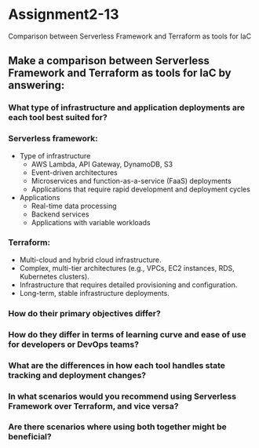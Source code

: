 # Assignment2-13
Comparison between Serverless Framework and Terraform as tools for IaC

## Make a comparison between Serverless Framework and Terraform as tools for IaC by answering:

### What type of infrastructure and application deployments are each tool best suited for?
### Serverless framework:
- Type of infrastructure
  - AWS Lambda, API Gateway, DynamoDB, S3
  - Event-driven architectures
  - Microservices and function-as-a-service (FaaS) deployments
  - Applications that require rapid development and deployment cycles
- Applications
  - Real-time data processing
  - Backend services
  - Applications with variable workloads
### Terraform:
- Multi-cloud and hybrid cloud infrastructure.
- Complex, multi-tier architectures (e.g., VPCs, EC2 instances, RDS, Kubernetes clusters).
- Infrastructure that requires detailed provisioning and configuration.
- Long-term, stable infrastructure deployments.

### How do their primary objectives differ?

### How do they differ in terms of learning curve and ease of use for developers or DevOps teams?

### What are the differences in how each tool handles state tracking and deployment changes?

### In what scenarios would you recommend using Serverless Framework over Terraform, and vice versa?

### Are there scenarios where using both together might be beneficial?

